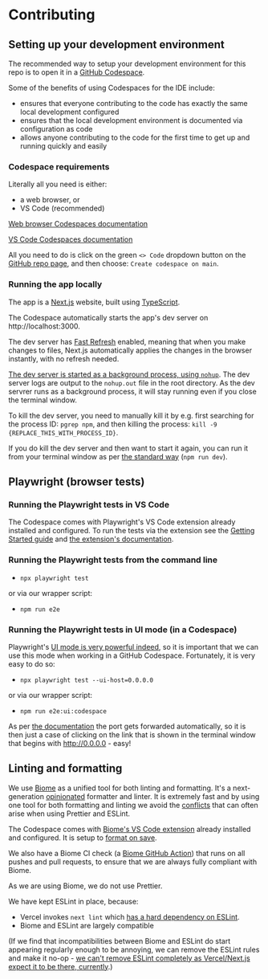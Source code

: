 # Contributing

## Setting up your development environment

The recommended way to setup your development environment for this repo is to open it in a
[GitHub Codespace](https://github.com/features/codespaces).

Some of the benefits of using Codespaces for the IDE include:

- ensures that everyone contributing to the code has exactly the same local development configured
- ensures that the local development environment is documented via configuration as code
- allows anyone contributing to the code for the first time to get up and running quickly and easily

### Codespace requirements

Literally all you need is either:
- a web browser, or
- VS Code (recommended)

[Web browser Codespaces documentation](https://docs.github.com/en/codespaces/developing-in-a-codespace/developing-in-a-codespace?tool=webui#working-in-a-codespace-in-the-browser)

[VS Code Codespaces documentation](https://docs.github.com/en/codespaces/developing-in-a-codespace/developing-in-a-codespace?tool=vscode#working-in-a-codespace-in-vs-code)

All you need to do is click on the green `<> Code` dropdown button on the 
[GitHub repo page](https://github.com/tobyurff/coliving-semkovo),
and then choose: `Create codespace on main`.


### Running the app locally

The app is a [Next.js](https://nextjs.org/) website, built using
[TypeScript](https://nextjs.org/docs/pages/building-your-application/configuring/typescript).

The Codespace automatically starts the app's dev server on http://localhost:3000.

The dev server has [Fast Refresh](https://nextjs.org/docs/architecture/fast-refresh) enabled, meaning that when you
make changes to files, Next.js automatically applies the changes in the browser instantly, with no refresh needed.

[The dev server is started as a background process, using `nohup`](https://code.visualstudio.com/remote/advancedcontainers/start-processes#:~:text=In%20other%20cases%2C%20you%20may%20want%20to%20start%20up%20a%20process%20and%20leave%20it%20running.%20This%20can%20be%20accomplished%20by%20using%20nohup%20and%20putting%20the%20process%20into%20the%20background%20using%20%26.%20For%20example%3A). The dev server logs are output to the `nohup.out` file in the root directory.  As the dev servrer runs as a background process, it will stay running even if you close the terminal window.

To kill the dev server, you need to manually kill it by e.g. first searching for the process ID: `pgrep npm`,
and then killing the process: `kill -9 {REPLACE_THIS_WITH_PROCESS_ID}`.

If you do kill the dev server and then want to start it again, you can run it from your terminal window as per [the standard way](https://nextjs.org/docs/getting-started/installation#run-the-development-server) (`npm run dev`).



## Playwright (browser tests)

### Running the Playwright tests in VS Code

The Codespace comes with Playwright's VS Code extension already installed and configured.
To run the tests via the extension see the [Getting Started guide](https://playwright.dev/docs/getting-started-vscode)
and [the extension's documentation](https://marketplace.visualstudio.com/items?itemName=ms-playwright.playwright).

### Running the Playwright tests from the command line

- `npx playwright test`

or via our wrapper script:

- `npm run e2e`

### Running the Playwright tests in UI mode (in a Codespace)

Playwright's [UI mode is very powerful indeed](https://playwright.dev/docs/test-ui-mode), so it is important
that we can use this mode when working in a GitHub Codespace.  Fortunately, it is very easy to do so:

- `npx playwright test --ui-host=0.0.0.0`

or via our wrapper script:

- `npm run e2e:ui:codespace`

As per [the documentation](https://playwright.dev/docs/test-ui-mode#docker--github-codespaces) the port gets
forwarded automatically, so it is then just a case of clicking on the link that is shown in the terminal 
window that begins with http://0.0.0.0 - easy!


## Linting and formatting

We use [Biome](https://biomejs.dev/) as a unified tool for both linting and formatting. It's a 
next-generation [opinionated](https://biomejs.dev/formatter/option-philosophy/) formatter and linter.
It is extremely fast and by using one tool for both formatting and linting we avoid the
[conflicts](https://dev.to/studio_m_song/how-to-make-eslint-work-with-prettier-avoiding-conflicts-and-problems-57pi)
that can often arise when using Prettier and ESLint.

The Codespace comes with [Biome's VS Code extension](https://biomejs.dev/reference/vscode/)
already installed and configured.  It is setup to
[format on save](https://biomejs.dev/reference/vscode/#format-on-save).

We also have a Biome CI check (a 
[Biome GitHub Action](https://biomejs.dev/recipes/continuous-integration/#github-actions)) that runs on all pushes and pull requests, to ensure that we are always fully compliant with Biome.

As we are using Biome, we do not use Prettier.

We have kept ESLint in place, because:

- Vercel invokes `next lint` which 
  [has a hard dependency on ESLint](https://github.com/vercel/next.js/discussions/59347#discussion-5933112).
- Biome and ESLint are largely compatible

(If we find that incompatibilities between Biome and ESLint do start appearing regularly enough to be annoying, we can
remove the ESLint rules and make it no-op - 
[we can't remove ESLint completely as Vercel/Next.js expect it to be there, currently](https://github.com/vercel/next.js/discussions/59347#discussion-5933112).)
